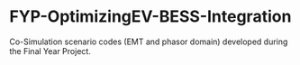 # FYP-OptimizingEV-BESS-Integration
Co-Simulation scenario codes (EMT and phasor domain) developed during the Final Year Project.

